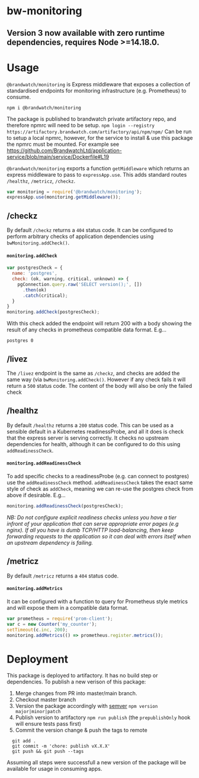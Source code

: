 # bw-monitoring

## Version 3 now available with zero runtime dependencies, requires Node >=14.18.0.

# Usage

`@brandwatch/monitoring` is Express middleware that exposes a collection of standardised endpoints for monitoring infrastructure (e.g. Prometheus) to consume.

`npm i @brandwatch/monitoring`

The package is published to brandwatch private artifactory repo, and therefore npmrc will need to be setup.
`npm login --registry https://artifactory.brandwatch.com/artifactory/api/npm/npm/` Can be run to setup a local npmrc, however, for the service to install & use this package
the npmrc must be mounted. For example see https://github.com/BrandwatchLtd/application-service/blob/main/service/Dockerfile#L19

`@brandwatch/monitoring` exports a function `getMiddleware` which returns an express middleware to pass to `expressApp.use`. This adds standard routes `/healthz`, `/metricz`, `/checkz`.

```js
var monitoring = require('@brandwatch/monitoring');
expressApp.use(monitoring.getMiddleware());
```

## /checkz

By default `/checkz` returns a `404` status code. It can be configured to perform arbitrary checks of application dependencies using `bwMonitoring.addCheck()`.

#### `monitoring.addCheck`

```js
var postgresCheck = {
  name: 'postgres',
  check: (ok, warning, critical, unknown) => {
    pgConnection.query.raw('SELECT version();', [])
      .then(ok)
      .catch(critical);
  }
}
monitoring.addCheck(postgresCheck);

```

With this check added the endpoint will return 200 with a body showing the result of any checks in prometheus compatible data format. E.g...

```
postgres 0
```

## /livez

The `/livez` endpoint is the same as `/checkz`, and checks are added the same way (via `bwMonitoring.addCheck()`.  However if any check fails it will return a `500` status code.  The content of the body will also be only the failed check

## /healthz

By default `/healthz` returns a `200` status code. This can be used as a sensible default in a Kubernetes readinessProbe, and all it does is check that the express server is serving correctly. It checks no upstream dependencies for health, although it can be configured to do this using `addReadinessCheck`.

#### `monitoring.addReadinessCheck`

To add specific checks to a readinessProbe (e.g. can connect to postgres) use the `addReadinessCheck` method. `addReadinessCheck` takes the exact same style of check as `addCheck`, meaning we can re-use the postgres check from above if desirable. E.g...

```js
monitoring.addReadinessCheck(postgresCheck);

```

*NB: Do not configure explicit readiness checks unless you have a tier infront of your application that can serve appropriate error pages (e.g nginx). If all you have is dumb TCP/HTTP load-balancing, then keep forwarding requests to the application so it can deal with errors itself when an upstream dependency is failing.*


## /metricz

By default `/metricz` returns a `404` status code.

#### `monitoring.addMetrics`

It can be configured with a function to query for Prometheus style metrics and will expose them in a compatible data format.

```js
var prometheus = require('prom-client');
var c = new Counter('my_counter');
setTimeout(c.inc, 200);
monitoring.addMetrics(() => prometheus.register.metrics());
```

# Deployment

This package is deployed to artifactory. It has no build step or dependencies.
To publish a new verison of this package:

1. Merge changes from PR into master/main branch.
2. Checkout master branch
3. Version the package accordingly with [semver](https://semver.org/) `npm version major|minor|patch`
4. Publish version to artifactory `npm run publish` (the `prepublishOnly` hook will ensure tests pass first)
5. Commit the version change & push the tags to remote
  ```
    git add .
    git commit -m 'chore: publish vX.X.X'
    git push && git push --tags
  ```

Assuming all steps were successfull a new version of the package will be available for usage in consuming apps.
